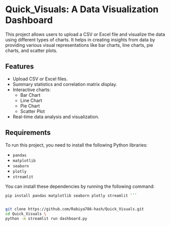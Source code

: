 # Quick_Visuals: A Data Visualization Dashboard

This project allows users to upload a CSV or Excel file and visualize the data using different types of charts. It helps in creating insights from data by providing various visual representations like bar charts, line charts, pie charts, and scatter plots.

## Features

- Upload CSV or Excel files.
- Summary statistics and correlation matrix display.
- Interactive charts:
  - Bar Chart
  - Line Chart
  - Pie Chart
  - Scatter Plot
- Real-time data analysis and visualization.

## Requirements 
To run this project, you need to install the following Python libraries:

- `pandas`
- `matplotlib`
- `seaborn`
- `plotly`
- `streamlit`

You can install these dependencies by running the following command:

```bash
pip install pandas matplotlib seaborn plotly streamlit ```


git clone https://github.com/Rabiya786-hash/Quick_Visuals.git
cd Quick_Visuals \
python -m streamlit run dashboard.py
